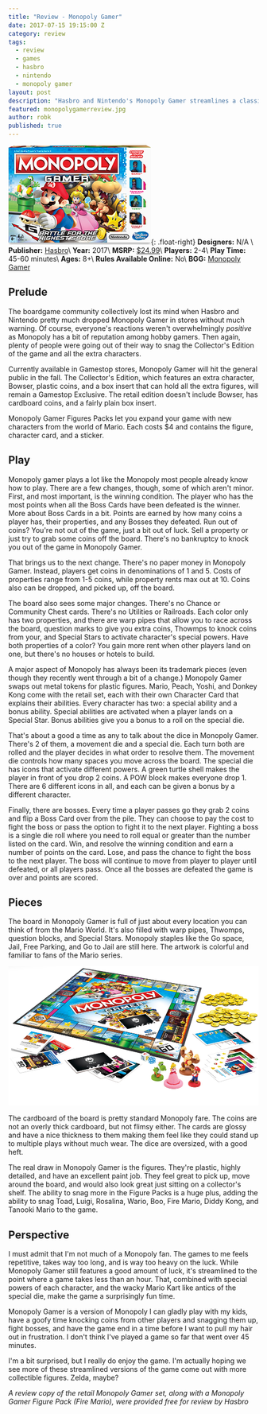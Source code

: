 ```yaml
---
title: "Review - Monopoly Gamer"
date: 2017-07-15 19:15:00 Z
category: review
tags:
  - review
  - games
  - hasbro
  - nintendo
  - monopoly gamer
layout: post
description: "Hasbro and Nintendo's Monopoly Gamer streamlines a classic."
featured: monopolygamerreview.jpg                                                        
author: robk
published: true
---
```


![Monopoly Gamer](/images/monopolygamer/cover.jpg){: .float-right}
**Designers:**  N/A \\
**Publisher:** [Hasbro](https://www.hasbro.com)\\
**Year:** 2017\\
**MSRP:** [$24.99](https://www.hasbro.com/en-us/product/monopoly-gamer:D0B50CB3-5056-9047-F597-4CD4945AC146)\\
**Players:** 2-4\\
**Play Time:** 45-60 minutes\\
**Ages:** 8+\\
**Rules Available Online:** No\\
**BGG:** [Monopoly Gamer](https://boardgamegeek.com/boardgame/230408/monopoly-gamer)

<h2>Prelude</h2>

The boardgame community collectively lost its mind when Hasbro and Nintendo pretty much dropped Monopoly Gamer in stores without much warning. Of course, everyone's reactions weren't overwhelmingly *positive* as Monopoly has a bit of reputation among hobby gamers. Then again, plenty of people were going out of their way to snag the Collector's Edition of the game and all the extra characters.

Currently available in Gamestop stores, Monopoly Gamer will hit the general public in the fall. The Collector's Edition, which features an extra character, Bowser, plastic coins, and a box insert that can hold all the extra figures, will remain a Gamestop Exclusive. The retail edition doesn't include Bowser, has cardboard coins, and a fairly plain box insert.

Monopoly Gamer Figures Packs let you expand your game with new characters from the world of Mario. Each costs $4 and contains the figure, character card, and a sticker.

<h2>Play</h2>

Monopoly gamer plays a lot like the Monopoly most people already know how to play. There are a few changes, though, some of which aren't minor. First, and most important, is the winning condition. The player who has the most points when all the Boss Cards have been defeated is the winner. More about Boss Cards in a bit. Points are earned by how many coins a player has, their properties, and any Bosses they defeated. Run out of coins? You're not out of the game, just a bit out of luck. Sell a property or just try to grab some coins off the board. There's no bankruptcy to knock you out of the game in Monopoly Gamer.

That brings us to the next change. There's no paper money in Monopoly Gamer. Instead, players get coins in denominations of 1 and 5. Costs of properties range from 1-5 coins, while property rents max out at 10. Coins also can be dropped, and picked up, off the board.

The board also sees some major changes. There's no Chance or Community Chest cards. There's no Utilities or Railroads. Each color only has two properties, and there are warp pipes that allow you to race across the board, question marks to give you extra coins, Thowmps to knock coins from your, and Special Stars to activate character's special powers. Have both properties of a color? You gain more rent when other players land on one, but there's no houses or hotels to build.

A major aspect of Monopoly has always been its trademark pieces (even though they recently went through a bit of a change.) Monopoly Gamer swaps out metal tokens for plastic figures. Mario, Peach, Yoshi, and Donkey Kong come with the retail set, each with their own Character Card that explains their abilities. Every character has two: a special ability and a bonus ability. Special abilities are activated when a player lands on a Special Star. Bonus abilities give you a bonus to a roll on the special die.

That's about a good a time as any to talk about the dice in Monopoly Gamer. There's 2 of them, a movement die and a special die. Each turn both are rolled and the player decides in what order to resolve them. The movement die controls how many spaces you move across the board. The special die has icons that activate different powers. A green turtle shell makes the player in front of you drop 2 coins. A POW block makes everyone drop 1. There are 6 different icons in all, and each can be given a bonus by a different character.

Finally, there are bosses. Every time a player passes go they grab 2 coins and flip a Boss Card over from the pile. They can choose to pay the cost to fight the boss or pass the option to fight it to the next player. Fighting a boss is a single die roll where you need to roll equal or greater than the number listed on the card. Win, and resolve the winning condition and earn a number of points on the card. Lose, and pass the chance to fight the boss to the next player. The boss will continue to move from player to player until defeated, or all players pass. Once all the bosses are defeated the game is over and points are scored.

<h2>Pieces</h2>

The board in Monopoly Gamer is full of just about every location you can think of from the Mario World. It's also filled with warp pipes, Thwomps, question blocks, and Special Stars. Monopoly staples like the Go space, Jail, Free Parking, and Go to Jail are still here. The artwork is colorful and familiar to fans of the Mario series.

![Monopoly Gamer Pieces](/images/monopolygamer/pieces.jpg)

The cardboard of the board is pretty standard Monopoly fare. The coins are not an overly thick cardboard, but not flimsy either. The cards are glossy and have a nice thickness to them making them feel like they could stand up to multiple plays without much wear. The dice are oversized, with a good heft.

The real draw in Monopoly Gamer is the figures. They're plastic, highly detailed, and have an excellent paint job. They feel great to pick up, move around the board, and would also look great just sitting on a collector's shelf. The ability to snag more in the Figure Packs is a huge plus, adding the ability to snag Toad, Luigi, Rosalina, Wario, Boo, Fire Mario, Diddy Kong, and Tanooki Mario to the game.

<h2>Perspective</h2>

I must admit that I'm not much of a Monopoly fan. The games to me feels repetitive, takes way too long, and is way too heavy on the luck. While Monopoly Gamer still features a good amount of luck, it's streamlined to the point where a game takes less than an hour. That, combined with special powers of each character, and the wacky Mario Kart like antics of the special die, make the game a surprisingly fun time.

Monopoly Gamer is a version of Monopoly I can gladly play with my kids, have a goofy time knocking coins from other players and snagging them up, fight bosses, and have the game end in a time before I want to pull my hair out in frustration. I don't think I've played a game so far that went over 45 minutes.

I'm a bit surprised, but I really do enjoy the game. I'm actually hoping we see more of these streamlined versions of the game come out with more collectible figures. Zelda, maybe?

*A review copy of the retail Monopoly Gamer set, along with a Monopoly Gamer Figure Pack (Fire Mario), were provided free for review by Hasbro*
